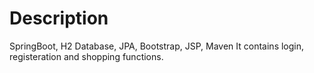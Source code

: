 # Description
SpringBoot, H2 Database, JPA, Bootstrap, JSP, Maven
It contains login, registeration and shopping functions.
